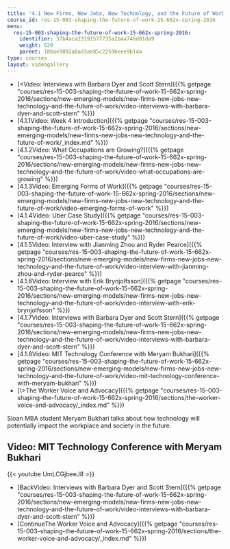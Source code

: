 ```yaml
---
title: '4.1 New Firms, New Jobs, New Technology, and the Future of Work'
course_id: res-15-003-shaping-the-future-of-work-15-662x-spring-2016
menu:
  res-15-003-shaping-the-future-of-work-15-662x-spring-2016:
    identifier: 37b4aca23191577735a2baa746d01da9
    weight: 620
    parent: 18bae9892a0ad3ae85c22596eee9b14a
type: courses
layout: videogallery
---
```

*   [<Video: Interviews with Barbara Dyer and Scott Stern]({{% getpage "courses/res-15-003-shaping-the-future-of-work-15-662x-spring-2016/sections/new-emerging-models/new-firms-new-jobs-new-technology-and-the-future-of-work/video-interviews-with-barbara-dyer-and-scott-stern" %}})
*   [4.1.1Video: Week 4 Introduction]({{% getpage "courses/res-15-003-shaping-the-future-of-work-15-662x-spring-2016/sections/new-emerging-models/new-firms-new-jobs-new-technology-and-the-future-of-work/_index.md" %}})
*   [4.1.2Video: What Occupations are Growing?]({{% getpage "courses/res-15-003-shaping-the-future-of-work-15-662x-spring-2016/sections/new-emerging-models/new-firms-new-jobs-new-technology-and-the-future-of-work/video-what-occupations-are-growing" %}})
*   [4.1.3Video: Emerging Forms of Work]({{% getpage "courses/res-15-003-shaping-the-future-of-work-15-662x-spring-2016/sections/new-emerging-models/new-firms-new-jobs-new-technology-and-the-future-of-work/video-emerging-forms-of-work" %}})
*   [4.1.4Video: Uber Case Study]({{% getpage "courses/res-15-003-shaping-the-future-of-work-15-662x-spring-2016/sections/new-emerging-models/new-firms-new-jobs-new-technology-and-the-future-of-work/video-uber-case-study" %}})
*   [4.1.5Video: Interview with Jianming Zhou and Ryder Pearce]({{% getpage "courses/res-15-003-shaping-the-future-of-work-15-662x-spring-2016/sections/new-emerging-models/new-firms-new-jobs-new-technology-and-the-future-of-work/video-interview-with-jianming-zhou-and-ryder-pearce" %}})
*   [4.1.6Video: Interview with Erik Brynjolfsson]({{% getpage "courses/res-15-003-shaping-the-future-of-work-15-662x-spring-2016/sections/new-emerging-models/new-firms-new-jobs-new-technology-and-the-future-of-work/video-interview-with-erik-brynjolfsson" %}})
*   [4.1.7Video: Interviews with Barbara Dyer and Scott Stern]({{% getpage "courses/res-15-003-shaping-the-future-of-work-15-662x-spring-2016/sections/new-emerging-models/new-firms-new-jobs-new-technology-and-the-future-of-work/video-interviews-with-barbara-dyer-and-scott-stern" %}})
*   [4.1.8Video: MIT Technology Conference with Meryam Bukhari]({{% getpage "courses/res-15-003-shaping-the-future-of-work-15-662x-spring-2016/sections/new-emerging-models/new-firms-new-jobs-new-technology-and-the-future-of-work/video-mit-technology-conference-with-meryam-bukhari" %}})
*   [\\>The Worker Voice and Advocacy]({{% getpage "courses/res-15-003-shaping-the-future-of-work-15-662x-spring-2016/sections/the-worker-voice-and-advocacy/_index.md" %}})

Sloan MBA student Meryam Bukhari talks about how technology will potentially impact the workplace and society in the future.

Video: MIT Technology Conference with Meryam Bukhari
----------------------------------------------------

{{< youtube UmLCGjbeeJ8 >}}

*   [BackVideo: Interviews with Barbara Dyer and Scott Stern]({{% getpage "courses/res-15-003-shaping-the-future-of-work-15-662x-spring-2016/sections/new-emerging-models/new-firms-new-jobs-new-technology-and-the-future-of-work/video-interviews-with-barbara-dyer-and-scott-stern" %}})
*   [ContinueThe Worker Voice and Advocacy]({{% getpage "courses/res-15-003-shaping-the-future-of-work-15-662x-spring-2016/sections/the-worker-voice-and-advocacy/_index.md" %}})